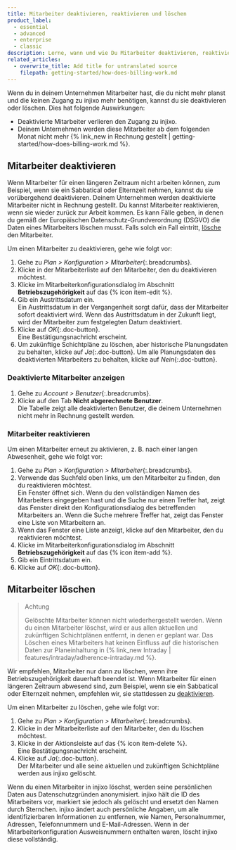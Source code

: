 ```yaml
---
title: Mitarbeiter deaktivieren, reaktivieren und löschen
product_label:
  - essential
  - advanced
  - enterprise
  - classic
description: Lerne, wann und wie Du Mitarbeiter deaktivieren, reaktivieren oder löschen kannst.
related_articles:
  - overwrite_title: Add title for untranslated source
    filepath: getting-started/how-does-billing-work.md
---
```


Wenn du in deinem Unternehmen Mitarbeiter hast, die du nicht mehr planst und die keinen Zugang zu injixo mehr benötigen, kannst du sie deaktivieren oder löschen. Dies hat folgende Auswirkungen:

- Deaktivierte Mitarbeiter verlieren den Zugang zu injixo.
- Deinem Unternehmen werden diese Mitarbeiter ab dem folgenden Monat nicht mehr {% link_new in Rechnung gestellt | getting-started/how-does-billing-work.md %}.

## Mitarbeiter deaktivieren

Wenn Mitarbeiter für einen längeren Zeitraum nicht arbeiten können, zum Beispiel, wenn sie ein Sabbatical oder Elternzeit nehmen, kannst du sie vorübergehend deaktivieren. Deinem Unternehmen werden deaktivierte Mitarbeiter nicht in Rechnung gestellt. Du kannst Mitarbeiter reaktivieren, wenn sie wieder zurück zur Arbeit kommen. Es kann Fälle geben, in denen du gemäß der Europäischen Datenschutz-Grundverordnung (DSGVO) die Daten eines Mitarbeiters löschen musst. Falls solch ein Fall eintritt, [lösche](#mitarbeiter-löschen) den Mitarbeiter.

Um einen Mitarbeiter zu deaktivieren, gehe wie folgt vor:

1. Gehe zu _Plan > Konfiguration > Mitarbeiter_{:.breadcrumbs}.
2. Klicke in der Mitarbeiterliste auf den Mitarbeiter, den du deaktivieren möchtest.
3. Klicke im Mitarbeiterkonfigurationsdialog im Abschnitt **Betriebszugehörigkeit** auf das {% icon item-edit %}.
4. Gib ein Austrittsdatum ein.<br>Ein Austrittsdatum in der Vergangenheit sorgt dafür, dass der Mitarbeiter sofort deaktiviert wird. Wenn das Austrittsdatum in der Zukunft liegt, wird der Mitarbeiter zum festgelegten Datum deaktiviert.
5. Klicke auf _OK_{:.doc-button}.<br>Eine Bestätigungsnachricht erscheint.
6. Um zukünftige Schichtpläne zu löschen, aber historische Planungsdaten zu behalten, klicke auf _Ja_{:.doc-button}. Um alle Planungsdaten des deaktivierten Mitarbeiters zu behalten, klicke auf _Nein_{:.doc-button}.

### Deaktivierte Mitarbeiter anzeigen

1. Gehe zu _Account > Benutzer_{:.breadcrumbs}.
2. Klicke auf den Tab **Nicht abgerechnete Benutzer**.<br>Die Tabelle zeigt alle deaktivierten Benutzer, die deinem Unternehmen nicht mehr in Rechnung gestellt werden.

### Mitarbeiter reaktivieren

Um einen Mitarbeiter erneut zu aktivieren, z.&nbsp;B. nach einer langen Abwesenheit, gehe wie folgt vor:

1. Gehe zu _Plan > Konfiguration > Mitarbeiter_{:.breadcrumbs}.
2. Verwende das Suchfeld oben links, um den Mitarbeiter zu finden, den du reaktivieren möchtest.<br>Ein Fenster öffnet sich. Wenn du den vollständigen Namen des Mitarbeiters eingegeben hast und die Suche nur einen Treffer hat, zeigt das Fenster direkt den Konfigurationsdialog des betreffenden Mitarbeiters an. Wenn die Suche mehrere Treffer hat, zeigt das Fenster eine Liste von Mitarbeitern an.
3. Wenn das Fenster eine Liste anzeigt, klicke auf den Mitarbeiter, den du reaktivieren möchtest.
4. Klicke im Mitarbeiterkonfigurationsdialog im Abschnitt **Betriebszugehörigkeit** auf das {% icon item-add %}.
5. Gib ein Eintrittsdatum ein. 
6. Klicke auf _OK_{:.doc-button}.

## Mitarbeiter löschen

> Achtung
>
> Gelöschte Mitarbeiter können nicht wiederhergestellt werden. Wenn du einen Mitarbeiter löschst, wird er aus allen aktuellen und zukünftigen Schichtplänen entfernt, in denen er geplant war. Das Löschen eines Mitarbeiters hat keinen Einfluss auf die historischen Daten zur Planeinhaltung in {% link_new Intraday | features/intraday/adherence-intraday.md %}.

Wir empfehlen, Mitarbeiter nur dann zu löschen, wenn ihre Betriebszugehörigkeit dauerhaft beendet ist. Wenn Mitarbeiter für einen längeren Zeitraum abwesend sind, zum Beispiel, wenn sie ein Sabbatical oder Elternzeit nehmen, empfehlen wir, sie stattdessen zu [deaktivieren](#mitarbeiter-deaktivieren).

Um einen Mitarbeiter zu löschen, gehe wie folgt vor:

1. Gehe zu _Plan > Konfiguration > Mitarbeiter_{:.breadcrumbs}.
2. Klicke in der Mitarbeiterliste auf den Mitarbeiter, den du löschen möchtest.
3. Klicke in der Aktionsleiste auf das {% icon item-delete %}.<br>Eine Bestätigungsnachricht erscheint.
4. Klicke auf _Ja_{:.doc-button}.<br>Der Mitarbeiter und alle seine aktuellen und zukünftigen Schichtpläne werden aus injixo gelöscht.

Wenn du einen Mitarbeiter in injixo löschst, werden seine persönlichen Daten aus Datenschutzgründen anonymisiert. injixo hält die ID des Mitarbeiters vor, markiert sie jedoch als gelöscht und ersetzt den Namen durch Sternchen. injixo ändert auch persönliche Angaben, um alle identifizierbaren Informationen zu entfernen, wie Namen, Personalnummer, Adressen, Telefonnummern und E-Mail-Adressen. Wenn in der Mitarbeiterkonfiguration Ausweisnummern enthalten waren, löscht injixo diese vollständig.
